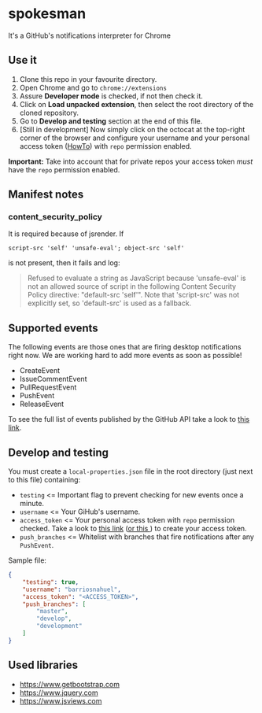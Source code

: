 # spokesman
It's a GitHub's notifications interpreter for Chrome

## Use it

1. Clone this repo in your favourite directory.
2. Open Chrome and go to `chrome://extensions`
3. Assure **Developer mode** is checked, if not then check it.
4. Click on **Load unpacked extension**, then select the root directory of the cloned repository.
5. Go to **Develop and testing** section at the end of this file.
5. [Still in development] Now simply click on the octocat at the top-right corner of the browser and configure your username and your personal access token ([HowTo](https://help.github.com/articles/creating-an-access-token-for-command-line-use/)) with `repo` permission enabled.

**Important:** Take into account that for private repos your access token *must* have the `repo` permission enabled.

## Manifest notes

### content_security_policy

It is required because of jsrender. If 

`script-src 'self' 'unsafe-eval'; object-src 'self'`

is not present, then it fails and log:

> Refused to evaluate a string as JavaScript because 'unsafe-eval' is not an allowed source of
  script in the following Content Security Policy directive: "default-src 'self'". Note that
  'script-src' was not explicitly set, so 'default-src' is used as a fallback.
  
## Supported events

The following events are those ones that are firing desktop notifications right now. We are working hard to add more events as soon as possible!

- CreateEvent
- IssueCommentEvent
- PullRequestEvent
- PushEvent
- ReleaseEvent

To see the full list of events published by the GitHub API take a look to [this link](https://developer.github.com/v3/activity/events/types/).

## Develop and testing

You must create a `local-properties.json` file in the root directory (just next to this file) containing:
 - `testing` <= Important flag to prevent checking for new events once a minute.
 - `username` <= Your GiHub's username.
 - `access_token` <= Your personal access token with `repo` permission checked. Take a look to [this link](http://lmgtfy.com/?q=github+access+token) ([or this ](https://help.github.com/articles/creating-an-access-token-for-command-line-use/)) to create your access token.
 - `push_branches` <= Whitelist with branches that fire notifications after any `PushEvent`.
  
Sample file:

```json
{
    "testing": true,
    "username": "barriosnahuel",
    "access_token": "<ACCESS_TOKEN>",
    "push_branches": [
        "master",
        "develop",
        "development"
    ]
}
```

## Used libraries

- https://www.getbootstrap.com
- https://www.jquery.com
- https://www.jsviews.com